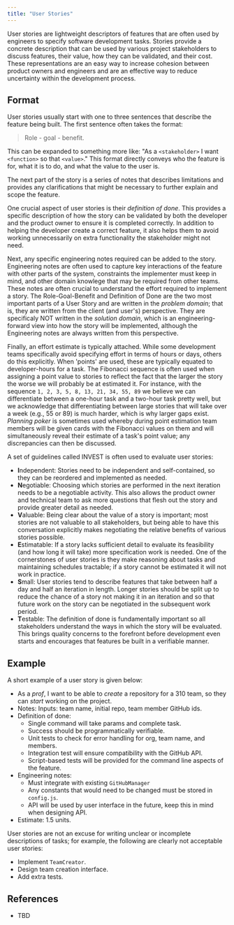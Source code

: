 ```yaml
---
title: "User Stories"
---
```


User stories are lightweight descriptors of features that are often used by engineers to specify software development tasks. Stories provide a concrete description that can be used by various project stakeholders to discuss features, their value, how they can be validated, and their cost. These representations are an easy way to increase cohesion between product owners and engineers and are an effective way to reduce uncertainty within the development process.

## Format

User stories usually start with one to three sentences that describe the feature being built. The first sentence often takes the format:

> Role - goal - benefit.

This can be expanded to something more like: "As a `<stakeholder>` I want `<function>` so that `<value>`." This format directly conveys who the feature is for, what it is to do, and what the value to the user is.

The next part of the story is a series of notes that describes limitations and provides any clarifications that might be necessary to further explain and scope the feature.

One crucial aspect of user stories is their _definition of done_. This provides a specific description of how the story can be validated by both the developer and the product owner to ensure it is completed correctly. In addition to helping the developer create a correct feature, it also helps them to avoid working unnecessarily on extra functionality the stakeholder might not need. 

Next, any specific engineering notes required can be added to the story. Engineering notes are often used to capture key interactions of the feature with other parts of the system, constraints the implementer must keep in mind, and other domain knowlege that may be required from other teams. These notes are often crucial to understand the effort required to implement a story. The Role-Goal-Benefit and Definition of Done are the two most important parts of a User Story and are written in the _problem domain_; that is, they are written from the client (and user's) perspective. They are specificaly NOT written in the _solution domain_, which is an engineering-forward view into how the story will be implemented, although the Engineering notes are always written from this perspective. 

Finally, an effort estimate is typically attached. While some development teams specifically avoid specifying effort in terms of hours or days, others do this explicitly. When 'points' are used, these are typically equated to developer-hours for a task. The Fibonacci sequence is often used when assigning a point value to stories to reflect the fact that the larger the story the worse we will probably be at estimated it. For instance, with the sequence `1, 2, 3, 5, 8, 13, 21, 34, 55, 89` we believe we can differentiate between a one-hour task and a two-hour task pretty well, but we acknowledge that differentiating between large stories that will take over a week (e.g., 55 or 89) is much harder, which is why larger gaps exist. _Planning poker_ is sometimes used whereby during point estimation team members will be given cards with the Fibonacci values on them and will simultaneously reveal their estimate of a task's point value; any discrepancies can then be discussed.

A set of guidelines called INVEST is often used to evaluate user stories:

* **I**ndependent: Stories need to be independent and self-contained, so they can be reordered and implemented as needed. 
* **N**egotiable: Choosing which stories are performed in the next iteration needs to be a negotiable activity. This also allows the product owner and technical team to ask more questions that flesh out the story and provide greater detail as needed.
* **V**aluable: Being clear about the value of a story is important; most stories are not valuable to all stakeholders, but being able to have this conversation explicitly makes negotiating the relative benefits of various stories possible.
* **E**stimatable: If a story lacks sufficient detail to evaluate its feasibility (and how long it will take) more specification work is needed. One of the cornerstones of user stories is they make reasoning about tasks and maintaining schedules tractable; if a story cannot be estimated it will not work in practice.
* **S**mall: User stories tend to describe features that take between half a day and half an iteration in length. Longer stories should be split up to reduce the chance of a story not making it in an iteration and so that future work on the story can be negotiated in the subsequent work period.
* **T**estable: The definition of done is fundamentally important so all stakeholders understand the ways in which the story will be evaluated. This brings quality concerns to the forefront before development even starts and encourages that features be built in a verifiable manner.

## Example

A short example of a user story is given below:

* As a _prof_, I want to be able to _create_ a repository for a 310 team, so they can _start_ working on the project.
* Notes: Inputs: team name, initial repo, team member GitHub ids.
* Definition of done:
  * Single command will take params and complete task.
  * Success should be programmatically verifiable.
  * Unit tests to check for error handling for org, team name, and members.
  * Integration test will ensure compatibility with the GitHub API.
  * Script-based tests will be provided for the command line aspects of the feature.
* Engineering notes: 
  * Must integrate with existing ```GitHubManager```
  * Any constants that would need to be changed must be stored in ```config.js```.
  * API will be used by user interface in the future, keep this in mind when designing API.
* Estimate: 1.5 units.

User stories are not an excuse for writing unclear or incomplete descriptions of tasks; for example, the following are clearly not acceptable user stories:

* Implement `TeamCreator`.
* Design team creation interface.
* Add extra tests.

## References

* TBD

